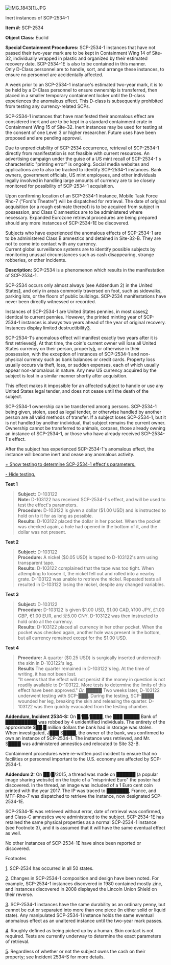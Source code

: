 ![IMG_1843[1].JPG](http://scp-wiki.wdfiles.com/local--files/scp-2534/IMG_1843[1].JPG)

Inert instances of SCP-2534-1

**Item #:** SCP-2534

**Object Class:** Euclid

**Special Containment Procedures:** SCP-2534-1 instances that have not passed their two-year mark are to be kept in Containment Wing 14 of Site-32, individually wrapped in plastic and organized by their estimated recovery date. SCP-2534-1E is also to be contained in this manner.  
Only D-Class personnel are to handle, sort, and arrange these instances, to ensure no personnel are accidentally affected.

A week prior to an SCP-2534-1 instance's estimated two-year mark, it is to be held by a D-Class personnel to ensure ownership is transferred, then placed in a smaller temporary containment locker until the D-class experiences the anomalous effect. This D-class is subsequently prohibited from testing any currency-related SCPs.

SCP-2534-1 instances that have manifested their anomalous effect are considered inert and are to be kept in a standard containment crate in Containment Wing 15 of Site-32. Inert instances may be used for testing at the consent of one Level 3 or higher researcher. Future uses have been proposed and are pending approval.

Due to unpredictability of SCP-2534 occurrence, retrieval of SCP-2534-1 directly from manifestation is not feasible with current resources. An advertising campaign under the guise of a US mint recall of SCP-2534-1's characteristic "printing error" is ongoing. Social media websites and applications are to also be tracked to identify SCP-2534-1 instances. Bank owners, government officials, US mint employees, and other individuals legally involved in handling large amounts of currency are to be closely monitored for possibility of SCP-2534-1 acquisition.

Upon confirming location of an SCP-2534-1 instance, Mobile Task Force Rho-7 ("Ford's Theatre") will be dispatched for retrieval. The date of original acquisition (or a rough estimate thereof) is to be acquired from subject in possession, and Class C amnestics are to be administered where necessary. Expanded Eurozone retrieval procedures are being prepared should any more instances of SCP-2534-1E be discovered.

Subjects who have experienced the anomalous effects of SCP-2534-1 are to be administered Class B amnestics and detained in Site-32-B. They are not to come into contact with any currency.  
Current global surveillance systems are to identify possible subjects by monitoring unusual circumstances such as cash disappearing, strange robberies, or other incidents.

**Description:** SCP-2534 is a phenomenon which results in the manifestation of SCP-2534-1.

SCP-2534 occurs only almost always (see Addendum 2) in the United States[1](javascript:;), and only in areas commonly traversed on foot, such as sidewalks, parking lots, or the floors of public buildings. SCP-2534 manifestations have never been directly witnessed or recorded.

Instances of SCP-2534-1 are United States pennies, in most cases[2](javascript:;) identical to current pennies. However, the printed minting year of SCP-2534-1 instances is always two years ahead of the year of original recovery. Instances display limited destructibility[3](javascript:;).

SCP-2534-1's anomalous effect will manifest exactly two years after it is first retrieved[4](javascript:;). At that time, the coin's current owner will lose all United States currency on their person, property[5](javascript:;), or otherwise in their possession, with the exception of instances of SCP-2534-1 and non-physical currency such as bank balances or credit cards. Property loss usually occurs via theft, loss, or sudden expenses, each of which usually appear non-anomalous in nature. Any new US currency acquired by the subject is lost in a similar manner shortly after acquisition.

This effect makes it impossible for an affected subject to handle or use any United States legal tender, and does not cease until the death of the subject.

SCP-2534-1 ownership can be transferred among persons. SCP-2534-1 being given, stolen, used as legal tender, or otherwise handled by another person are all valid methods of transfer. If a subject loses SCP-2534-1, but it is not handled by another individual, that subject remains the current owner. Ownership cannot be transferred to animals, corpses, those already owning an instance of SCP-2534-1, or those who have already received SCP-2534-1's effect.

After the subject has experienced SCP-2534-1's anomalous effect, the instance will become inert and cease any anomalous activity.

[+ Show testing to determine SCP-2534-1 effect's parameters.](javascript:;)

[\- Hide testing.](javascript:;)

**Test 1**

> **Subject:** D-103122  
> **Note:** D-103122 has received SCP-2534-1's effect, and will be used to test the effect's parameters.  
> **Procedure:** D-103122 is given a dollar ($1.00 USD) and is instructed to hold on to it for as long as possible.  
> **Results:** D-103122 placed the dollar in her pocket. When the pocket was checked again, a hole had opened in the bottom of it, and the dollar was not present.

**Test 2**

> **Subject:** D-103122  
> **Procedure:** A nickel ($0.05 USD) is taped to D-103122's arm using transparent tape.  
> **Results:** D-103122 complained that the tape was too tight. When attempting to loosen it, the nickel fell out and rolled into a nearby grate. D-103122 was unable to retrieve the nickel. Repeated tests all resulted in D-103122 losing the nickel, despite any changed variables.

**Test 3**

> **Subject:** D-103122  
> **Procedure:** D-103122 is given $1.00 USD, $1.00 CAD, ¥100 JPY, £1.00 GBP, €1.00 EUR, and 元5.00 CNY. D-103122 was then instructed to hold onto all the currency.  
> **Results:** D-103122 placed all currency in her other pocket. When the pocket was checked again, another hole was present in the bottom, but all currency remained except for the $1.00 USD.

**Test 4**

> **Procedure:** A quarter ($0.25 USD) is surgically inserted underneath the skin in D-103122's leg.  
> **Results** The quarter remained in D-103122's leg. At the time of writing, it has not been lost.  
> "It seems that the effect will not persist if the money in question is not readily available to D-103122. More tests to determine the limits of this effect have been approved." _Dr. █████_ Two weeks later, D-103122 underwent testing with SCP-███. During the testing, SCP-████ wounded her leg, breaking the skin and releasing the quarter. D-103122 was then quickly evacuated from the testing chamber.

**Addendum, Incident 2534-S:** On █/██/████, the ███ █████ Bank of ██████████ was robbed by 4 unidentified individuals. The entirety of the approximate $██.█ million dollars the bank had in storage was stolen. When investigated, J███ S████, the owner of the bank, was confirmed to own an instance of SCP-2534-1. The instance was retrieved, and Mr. S████ was administered amnestics and relocated to Site 32-B.

Containment procedures were re-written post incident to ensure that no facilities or personnel important to the U.S. economy are affected by SCP-2534-1.

**Addendum 2:** On ██/█/2015, a thread was made on ██████ (a popular image sharing website) on the topic of a "misprinted Euro" the poster had discovered. In the thread, an image was included of a 1 Euro cent coin printed with the year 2017. The IP was traced to ███████, France, and MTF-Rho-7 was dispatched to retrieve the instance, now designated SCP-2534-1E.

SCP-2534-1E was retrieved without error, date of retrieval was confirmed, and Class-C amnestics were administered to the subject. SCP-2534-1E has retained the same physical properties as a normal SCP-2534-1 instance (see Footnote 3), and it is assumed that it will have the same eventual effect as well.

No other instances of SCP-2534-1E have since been reported or discovered.

Footnotes

[1](javascript:;). SCP-2534 has occurred in all 50 states.

[2](javascript:;). Changes in SCP-2534-1 composition and design have been noted. For example, SCP-2534-1 instances discovered in 1980 contained mostly zinc, and instances discovered in 2008 displayed the Lincoln Union Shield on their reverse.

[3](javascript:;). SCP-2534-1 instances have the same durability as an ordinary penny, but cannot be cut or separated into more than one piece (in either solid or liquid state). Any manipulated SCP-2534-1 instance holds the same eventual anomalous effect as an unaltered instance until the two-year mark passes.

[4](javascript:;). Roughly defined as being picked up by a human. Skin contact is not required. Tests are currently underway to determine the exact parameters of retrieval.

[5](javascript:;). Regardless of whether or not the subject owns the cash on their property; see Incident 2534-S for more details.